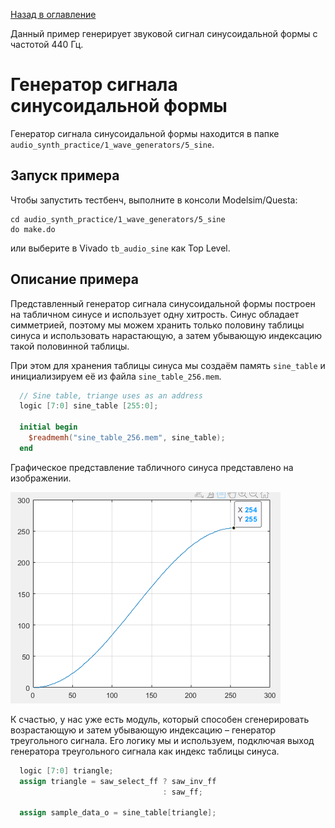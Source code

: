 [Назад в оглавление](../../README.md)

Данный пример генерирует звуковой сигнал синусоидальной формы с частотой 440 Гц.


# Генератор сигнала синусоидальной формы
Генератор сигнала синусоидальной формы находится в папке `audio_synth_practice/1_wave_generators/5_sine`.


## Запуск примера
Чтобы запустить тестбенч, выполните в консоли Modelsim/Questa:
```
cd audio_synth_practice/1_wave_generators/5_sine
do make.do
```
или выберите в Vivado `tb_audio_sine` как Top Level.

## Описание примера

Представленный генератор сигнала синусоидальной формы построен на табличном синусе и использует одну хитрость. Синус обладает симметрией, поэтому мы можем хранить только половину таблицы синуса и использовать нарастающую, а затем убывающую индексацию такой половинной таблицы.

При этом для хранения таблицы синуса мы создаём память `sine_table` и инициализируем её из файла `sine_table_256.mem`.

```verilog
  // Sine table, triange uses as an address
  logic [7:0] sine_table [255:0];

  initial begin
    $readmemh("sine_table_256.mem", sine_table);
  end
```

Графическое представление табличного синуса представлено на изображении.

![Alt text](../../img/image.png)

К счастью, у нас уже есть модуль, который способен сгенерировать возрастающую и затем убывающую индексацию – генератор треугольного сигнала. Его логику мы и используем, подключая выход генератора треугольного сигнала как индекс таблицы синуса.

```verilog
  logic [7:0] triangle;
  assign triangle = saw_select_ff ? saw_inv_ff
                                  : saw_ff;

  assign sample_data_o = sine_table[triangle];
```

